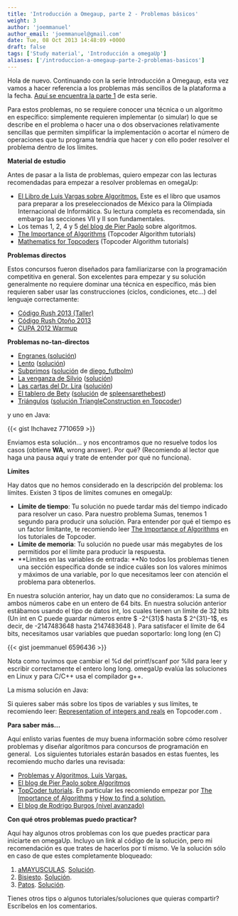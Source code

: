 ```yaml
---
title: 'Introducción a Omegaup, parte 2 - Problemas básicos'
weight: 3
author: 'joemmanuel'
author_email: 'joemmanuel@gmail.com'
date: Tue, 08 Oct 2013 14:48:09 +0000
draft: false
tags: ['Study material', 'Introducción a omegaUp']
aliases: ['/introduccion-a-omegaup-parte-2-problemas-basicos']
---
```


Hola de nuevo. Continuando con la serie Introducción a Omegaup, esta vez vamos a hacer referencia a los problemas más sencillos de la plataforma a la fecha. [Aquí se encuentra la parte 1](http://blog.omegaup.com/2013/09/introduccion-a-omegaup/#more-406) de esta serie.

Para estos problemas, no se requiere conocer una técnica o un algoritmo en específico: simplemente requieren implementar (o simular) lo que se describe en el problema o hacer una o dos observaciones relativamente sencillas que permiten simplificar la implementación o acortar el número de operaciones que tu programa tendría que hacer y con ello poder resolver el problema dentro de los límites.

**Material de estudio**

Antes de pasar a la lista de problemas, quiero empezar con las lecturas recomendadas para empezar a resolver problemas en omegaUp:

*   [El Libro de Luis Vargas sobre Algoritmos.](https://omegaup.com/img/libropre3.pdf) Este es el libro que usamos para preparar a los preseleccionados de México para la Olimpiada Internacional de Informática. Su lectura completa es recomendada, sin embargo las secciones VII y II son fundamentales.
*   Los temas 1, 2, 4 y 5 [del blog de Pier Paolo](http://pier.guillen.com.mx/) sobre algoritmos.
*   [The Importance of Algorithms](http://community.topcoder.com/tc?module=Static&d1=tutorials&d2=importance_of_algorithms) (Topcoder Algorithm tutorials)
*   [Mathematics for Topcoders](http://community.topcoder.com/tc?module=Static&d1=tutorials&d2=math_for_topcoders) (Topcoder Algorithm tutorials)

**Problemas directos**

Estos concursos fueron diseñados para familiarizarse con la programación competitiva en general. Son excelentes para empezar y su solución generalmente no requiere dominar una técnica en específico, más bien requieren saber usar las construcciones (ciclos, condiciones, etc...) del lenguaje correctamente:

*   [Código Rush 2013 (Taller)](https://omegaup.com/arena/CR41Taller/practice)
*   [Código Rush Otoño 2013](https://omegaup.com/arena/CR41/practice)
*   [CUPA 2012 Warmup](https://omegaup.com/arena/CUPA2012warmup/practice)

**Problemas no-tan-directos**

*   [Engranes ](https://omegaup.com/arena/problem/engranes)([solución](http://blog.omegaup.com/category/soluciones-preselectivo/etapa-1/examen-1/))
*   [Lento](https://omegaup.com/arena/problem/lento) ([solución](http://blog.omegaup.com/2012/10/juego-lento-ethan-jimenez/))
*   [Subprimos](https://omegaup.com/arena/problem/subprimos) ([solución](https://gist.github.com/joemmanuel/6885731) de [diego\_futbolm](https://omegaup.com/profile/diego_futbolm))
*   [La venganza de Silvio](https://omegaup.com/arena/problem/VenganzaDeSilvio) ([solución](http://blog.omegaup.com/2013/08/solucion-a-la-venganza-de-silvio/))
*   [Las cartas del Dr. Lira](https://omegaup.com/arena/problem/CartasDrLira) ([solución](http://blog.omegaup.com/2013/07/solucion-a-las-cartas-del-dr-lira/))
*   [El tablero de Bety](https://omegaup.com/arena/problem/EltableroBety) ([solución](https://gist.github.com/joemmanuel/6885843) de [spleensarethebest](https://omegaup.com/profile/spleensarethebest))
*   [Triángulos](https://omegaup.com/arena/problem/triangulos) ([solución TriangleConstruction en Topcoder](http://community.topcoder.com/tc?module=Static&d1=hs&d2=match_editorials&d3=tchs07Rd1Gamma))

y uno en Java: 

{{< gist lhchavez 7710659 >}}

Enviamos esta solución... y nos encontramos que no resuelve todos los casos (obtiene **WA**, wrong answer). Por qué? (Recomiendo al lector que haga una pausa aquí y trate de entender por qué no funciona).

**Límites**

Hay datos que no hemos considerado en la descripción del problema: los límites. Existen 3 tipos de límites comunes en omegaUp:

*   **Límite de tiempo**: Tu solución no puede tardar más del tiempo indicado para resolver un caso. Para nuestro problema Sumas, tenemos 1 segundo para producir una solución. Para entender por qué el tiempo es un factor limitante, te recomiendo leer [The Importance of Algorithms](http://community.topcoder.com/tc?module=Static&d1=tutorials&d2=importance_of_algorithms) en los tutoriales de Topcoder.
*   **Límite de memoria**: Tu solución no puede usar más megabytes de los permitidos por el límite para producir la respuesta.
*   **Límites en las variables de entrada: **No todos los problemas tienen una sección específica donde se indice cuáles son los valores mínimos y máximos de una variable, por lo que necesitamos leer con atención el problema para obtenerlos.

En nuestra solución anterior, hay un dato que no consideramos: La suma de ambos números cabe en un entero de 64 bits. En nuestra solución anterior estábamos usando el tipo de datos int, los cuales tienen un límite de 32 bits (Un int en C puede guardar números entre $ -2^{31}$ hasta $ 2^{31}-1$, es decir, de -2147483648 hasta 2147483648 ). Para satisfacer el límite de 64 bits, necesitamos usar variables que puedan soportarlo: long long (en C)

{{< gist joemmanuel 6596436 >}}

Nota como tuvimos que cambiar el %d del printf/scanf por %lld para leer y escribir correctamente el entero long long. omegaUp evalúa las soluciones en Linux y para C/C++ usa el compilador g++.

La misma solución en Java:

Si quieres saber más sobre los tipos de variables y sus límites, te recomiendo leer: [Representation of integers and reals](http://community.topcoder.com/tc?module=Static&d1=tutorials&d2=integersReals) en Topcoder.com .

**Para saber más...**

Aquí enlisto varias fuentes de muy buena información sobre cómo resolver problemas y diseñar algoritmos para concursos de programación en general.  Los siguientes tutoriales estarán basados en estas fuentes, les recomiendo mucho darles una revisada:

*   [Problemas y Algoritmos, Luis Vargas.](https://omegaup.com/img/libropre3.pdf)
*   [El blog de Pier Paolo sobre Algoritmos](http://pier.guillen.com.mx/)
*   [TopCoder tutorials](http://community.topcoder.com/tc?module=Static&d1=tutorials&d2=alg_index). En particular les recomiendo empezar por [The Importance of Algorithms](http://community.topcoder.com/tc?module=Static&d1=tutorials&d2=importance_of_algorithms) y [How to find a solution.](http://community.topcoder.com/tc?module=Static&d1=tutorials&d2=findSolution)
*   [El blog de Rodrigo Burgos (nivel avanzado)](http://algorithmmx.blogspot.com/)

**Con qué otros problemas puedo practicar?**

Aquí hay algunos otros problemas con los que puedes practicar para iniciarte en omegaUp. Incluyo un link al código de la solución, pero mi recomendación es que trates de hacerlos por tí mismo. Ve la solución sólo en caso de que estes completamente bloqueado:

1.  [aMAYUSCULAS](https://omegaup.com/arena/problem/aMAYUSCULAS). [Solución](https://gist.github.com/joemmanuel/6596774).
2.  [Bisiesto](https://omegaup.com/arena/problem/bisiesto). [Solución](https://gist.github.com/joemmanuel/6596821).
3.  [Patos](https://omegaup.com/arena/problem/patos). [Solución](https://gist.github.com/joemmanuel/6596898).

Tienes otros tips o algunos tutoriales/soluciones que quieras compartir? Escríbelos en los comentarios.
